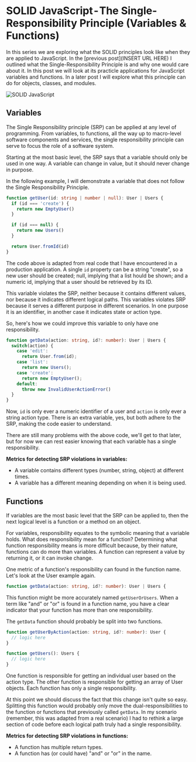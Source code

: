 # SOLID JavaScript - The Single-Responsibility Principle (Variables & Functions)

In this series we are exploring what the SOLID principles look like when they are applied to JavaScript. In the [previous post](INSERT URL HERE) I outlined what the Single-Responsibility Principle is and why one would care about it. In this post we will look at its practicle applications for JavaScript variables and functions. In a later post I will explore what this principle can do for objects, classes, and modules.

![SOLID JavaScript](https://raw.githubusercontent.com/JustinDFuller/blog-posts/master/media/SOLID-single-responsibility-principle/Logo.jpg)

## Variables

The Single Responsibility principle (SRP) can be applied at any level of programming. From variables, to functions, all the way up to macro-level software components
and services, the single responsibility principle can serve to focus the role of a software system. 

Starting at the most basic level, the SRP says that a variable should only be used in one way. A variable can change in value, but it should never change in purpose.

In the following example, I will demonstrate a variable that does not follow the Single Responsibility Principle.

```typescript
function getUser(id: string | number | null): User | Users {
  if (id === 'create') {
    return new EmptyUser()
  }

  if (id === null) {
    return new Users()
  }

  return User.fromId(id)
}
```

The code above is adapted from real code that I have encountered in a production application. A single `id` property can be a string "create", so a new user should be created; 
null, implying that a list hould be shown; and a numeric id, implying that a user should be retrieved by its ID. 

This variable violates the SRP, neither because it contains different values, nor because it indicates different logical paths. This variables violates SRP because it serves
a different purpose in different scenarios. In one purpose it is an identifier, in another case it indicates state or action type. 

So, here's how we could improve this variable to only have one responsibility.

```typescript
function getData(action: string, id?: number): User | Users {
  switch(action) {
    case 'edit':
      return User.from(id);
    case 'list':
      return new Users();
    case 'create':
      return new EmptyUser();
    default:
      throw new InvalidUserActionError()
  }
}
```

Now, `id` is only ever a numeric identifier of a user and `action` is only ever a string action type. There is an extra variable, yes, but both adhere to the SRP, making
the code easier to understand.

There are still many problems with the above code, we'll get to that later, but for now we can rest easier knowing that each variable has a single responsibility.

__Metrics for detecting SRP violations in variables:__
* A variable contains different types (number, string, object) at different times.
* A variable has a different meaning depending on when it is being used.

## Functions

If variables are the most basic level that the SRP can be applied to, then the next logical level is a function or a method on an object.

For variables, responsibility equates to the symbolic meaning that a variable holds. What does responsibility mean for a function? Determining
what function responsibility means is more difficult because, by their nature, functions can do more than variables. A function can represent
a value by returning it, or it can invoke change.

One metric of a function's responsibility can found in the function name. Let's look at the User example again.

```typescript
function getData(action: string, id?: number): User | Users {
```

This function might be more accurately named `getUserOrUsers`. When a term like "and" or "or" is found in a function name, you have a clear
indicator that your function has more than one responsibility.

The `getData` function should probably be split into two functions.

```typescript
function getUserByAction(action: string, id?: number): User {
  // logic here
}

function getUsers(): Users {
  // logic here
}
```

One function is responsible for getting an individual user based on the action type. The other function is responsible for getting an array
of User objects. Each function has only a single responsibility.

At this point we should discuss the fact that this change isn't quite so easy. Splitting this function would probably only move the dual-responsibilities
to the function or functions that previously called `getData`. In my scenario (remember, this was adapted from a real scenario) I had to rethink
a large section of code before each logical path truly had a single responsibility.

__Metrics for detecting SRP violations in functions:__
* A function has multiple return types.
* A function has (or could have) "and" or "or" in the name.
